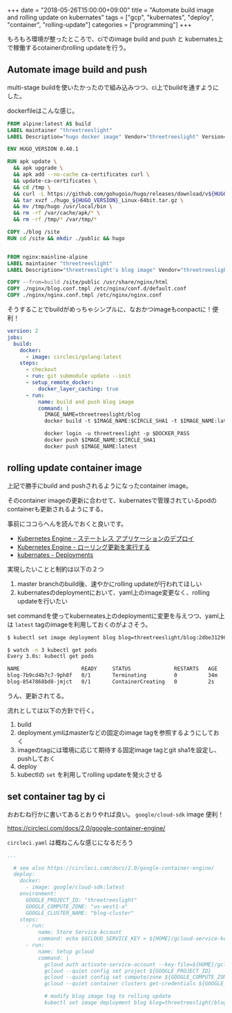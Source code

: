 +++
date = "2018-05-26T15:00:00+09:00"
title = "Automate build image and rolling update on kubernates"
tags = ["gcp", "kubernates", "deploy", "container", "rolling-update"]
categories = ["programming"]
+++

もろもろ環境が整ったところで、ciでのimage build and push と kubernates上で稼働するcotainerのrolling updateを行う。

## Automate image build and push

multi-stage buildを使いたかったので組み込みつつ、ci上でbuildを通すようにした。

dockerfileはこんな感じ。

```dockerfile
FROM alpine:latest AS build
LABEL maintainer "threetreeslight"
LABEL Description="hugo docker image" Vendor="threetreeslight" Version="0.1"

ENV HUGO_VERSION 0.40.1

RUN apk update \
  && apk upgrade \
  && apk add --no-cache ca-certificates curl \
  && update-ca-certificates \
  && cd /tmp \
  && curl -L https://github.com/gohugoio/hugo/releases/download/v${HUGO_VERSION}/hugo_${HUGO_VERSION}_Linux-64bit.tar.gz -o ./hugo_${HUGO_VERSION}_Linux-64bit.tar.gz \
  && tar xvzf ./hugo_${HUGO_VERSION}_Linux-64bit.tar.gz \
  && mv /tmp/hugo /usr/local/bin \
  && rm -rf /var/cache/apk/* \
  && rm -rf /tmp/* /var/tmp/*

COPY ./blog /site
RUN cd /site && mkdir ./public && hugo


FROM nginx:mainline-alpine
LABEL maintainer "threetreeslight"
LABEL Description="threetreeslight's blog image" Vendor="threetreeslight" Version="0.1"

COPY --from=build /site/public /usr/share/nginx/html
COPY ./nginx/blog.conf.tmpl /etc/nginx/conf.d/default.conf
COPY ./nginx/nginx.conf.tmpl /etc/nginx/nginx.conf
```

そうすることでbuildがめっちゃシンプルに、なおかつimageもconpactに！便利！

```yaml
version: 2
jobs:
  build:
    docker:
      - image: circleci/golang:latest
    steps:
      - checkout
      - run: git submodule update --init
      - setup_remote_docker:
          docker_layer_caching: true
      - run:
          name: build and push blog image
          command: |
            IMAGE_NAME=threetreeslight/blog
            docker build -t $IMAGE_NAME:$CIRCLE_SHA1 -t $IMAGE_NAME:latest .

            docker login -u threetreeslight -p $DOCKER_PASS
            docker push $IMAGE_NAME:$CIRCLE_SHA1
            docker push $IMAGE_NAME:latest
```

## rolling update container image

上記で勝手にbuild and pushされるようになったcontainer image。

そのcontainer imageの更新に合わせて、kubernatesで管理されているpodのcontainerも更新されるようにする。

事前にココらへんを読んでおくと良いです。

- [Kubernetes Engine - ステートレス アプリケーションのデプロイ](https://cloud.google.com/kubernetes-engine/docs/how-to/stateless-apps)
- [Kubernetes Engine - ローリング更新を実行する](https://cloud.google.com/kubernetes-engine/docs/how-to/updating-apps)
- [kubernates - Deployments](https://kubernetes.io/docs/concepts/workloads/controllers/deployment/)

実現したいことと制約は以下の２つ

1. master branchのbuild後、速やかにrolling updateが行われてほしい
1. kubernatesのdeploymentにおいて、yaml上のimage変更なく、rolling updateを行いたい

set commandを使ってkuberneates上のdeploymentに変更を与えつつ、yaml上は `latest` tagのimageを利用しておくのがよさそう。

```bash
$ kubectl set image deployment blog blog=threetreeslight/blog:2dbe31290728920311efcd1992c3a34e2fe0373c

$ watch -n 3 kubectl get pods
Every 3.0s: kubectl get pods                                                                                                                                                                     ae06710-mpb13.local: Sat May 26 17:38:41 2018

NAME                    READY     STATUS              RESTARTS   AGE
blog-7b9cd4b7c7-9ph8f   0/1       Terminating         0          34m
blog-8547868bd8-jmjct   0/1       ContainerCreating   0          2s
```

うん、更新されてる。

流れとしては以下の方針で行く。

1. build
  1. deployment.ymlはmasterなどの固定のimage tagを参照するようにしておく
  1. imageのtagには環境に応じて期待する固定image tagとgit sha1を設定し、pushしておく
1. deploy
  1. kubectlの `set` を利用してrolling updateを発火させる


## set container tag by ci

おおむね行かに書いてあるとおりやれば良い。 `google/cloud-sdk` image 便利！

https://circleci.com/docs/2.0/google-container-engine/


`circleci.yaml` は概ねこんな感じになるだろう

```yaml
...

  # see also https://circleci.com/docs/2.0/google-container-engine/
  deploy:
    docker:
      - image: google/cloud-sdk:latest
    environment:
      GOOGLE_PROJECT_ID: "threetreeslight"
      GOOGLE_COMPUTE_ZONE: "us-west1-a"
      GOOGLE_CLUSTER_NAME: "blog-cluster"
    steps:
      - run:
          name: Store Service Account
          command: echo $GCLOUD_SERVICE_KEY > ${HOME}/gcloud-service-key.json
      - run:
          name: Setup gcloud
          command: |
            gcloud auth activate-service-account --key-file=${HOME}/gcloud-service-key.json
            gcloud --quiet config set project ${GOOGLE_PROJECT_ID}
            gcloud --quiet config set compute/zone ${GOOGLE_COMPUTE_ZONE}
            gcloud --quiet container clusters get-credentials ${GOOGLE_CLUSTER_NAME}

            # modify blog image tag to rolling update
            kubectl set image deployment blog blog=threetreeslight/blog:$CIRCLE_SHA1
```
